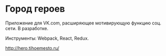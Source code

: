 # Город героев
Приложение для VK.com, расширяющее мотивирующую функцию соц. сети. В разработке.

Инструменты: Webpack, React, Redux.

http://hero.tihoemesto.ru/